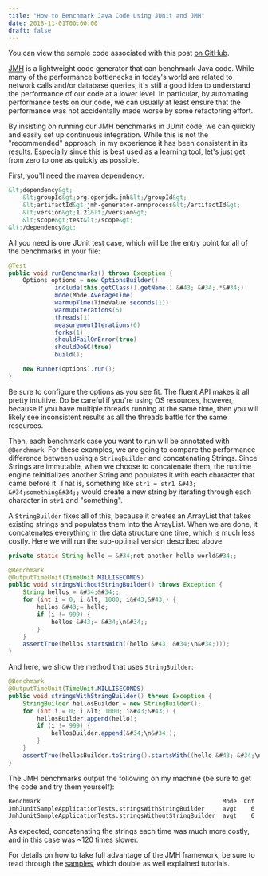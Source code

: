 ```yaml
---
title: "How to Benchmark Java Code Using JUnit and JMH"
date: 2018-11-01T00:00:00
draft: false
---
```


You can view the sample code associated with this post [on GitHub](https://github.com/nfisher23/jmh-junit-intro).

[JMH](https://openjdk.java.net/projects/code-tools/jmh/) is a lightweight code generator that can benchmark Java code. While many of the performance bottlenecks in today&#39;s world are related to network calls and/or database queries, it&#39;s still a good idea to understand the performance of our code at a lower level. In particular, by automating performance tests on our code, we can usually at least ensure that the performance was not accidentally made worse by some refactoring effort.

By insisting on running our JMH benchmarks in JUnit code, we can quickly and easily set up continuous integration. While this is not the &#34;recommended&#34; approach, in my experience it has been consistent in its results. Especially since this is best used as a learning tool, let&#39;s just get from zero to one as quickly as possible.

First, you&#39;ll need the maven dependency:

``` xml
&lt;dependency&gt;
    &lt;groupId&gt;org.openjdk.jmh&lt;/groupId&gt;
    &lt;artifactId&gt;jmh-generator-annprocess&lt;/artifactId&gt;
    &lt;version&gt;1.21&lt;/version&gt;
    &lt;scope&gt;test&lt;/scope&gt;
&lt;/dependency&gt;

```

All you need is one JUnit test case, which will be the entry point for all of the benchmarks in your file:

``` java
@Test
public void runBenchmarks() throws Exception {
    Options options = new OptionsBuilder()
            .include(this.getClass().getName() &#43; &#34;.*&#34;)
            .mode(Mode.AverageTime)
            .warmupTime(TimeValue.seconds(1))
            .warmupIterations(6)
            .threads(1)
            .measurementIterations(6)
            .forks(1)
            .shouldFailOnError(true)
            .shouldDoGC(true)
            .build();

    new Runner(options).run();
}

```

Be sure to configure the options as you see fit. The fluent API makes it all pretty intuitive. Do be careful if you&#39;re using OS resources, however, because if you have multiple threads running at the same time, then you will likely see inconsistent results as all the threads battle for the same resources.

Then, each benchmark case you want to run will be annotated with `@Benchmark`. For these examples, we are going to compare the performance difference between using a `StringBuilder` and concatenating Strings. Since Strings are immutable, when we choose to concatenate them, the runtime engine reinitializes another String and populates it with each character that came before it. That is, something like `str1 = str1 &#43; &#34;something&#34;;` would create a new string by iterating through each character in `str1` and &#34;something&#34;.

A `StringBuilder` fixes all of this, because it creates an ArrayList that takes existing strings and populates them into the ArrayList. When we are done, it concatenates everything in the data structure one time, which is much less costly. Here we will run the sub-optimal version described above:

``` java
private static String hello = &#34;not another hello world&#34;;

@Benchmark
@OutputTimeUnit(TimeUnit.MILLISECONDS)
public void stringsWithoutStringBuilder() throws Exception {
    String hellos = &#34;&#34;;
    for (int i = 0; i &lt; 1000; i&#43;&#43;) {
        hellos &#43;= hello;
        if (i != 999) {
            hellos &#43;= &#34;\n&#34;;
        }
    }
    assertTrue(hellos.startsWith((hello &#43; &#34;\n&#34;)));
}

```

And here, we show the method that uses `StringBuilder`:

``` java
@Benchmark
@OutputTimeUnit(TimeUnit.MILLISECONDS)
public void stringsWithStringBuilder() throws Exception {
    StringBuilder hellosBuilder = new StringBuilder();
    for (int i = 0; i &lt; 1000; i&#43;&#43;) {
        hellosBuilder.append(hello);
        if (i != 999) {
            hellosBuilder.append(&#34;\n&#34;);
        }
    }
    assertTrue(hellosBuilder.toString().startsWith((hello &#43; &#34;\n&#34;)));
}

```

The JMH benchmarks output the following on my machine (be sure to get the code and try them yourself):

``` bash
Benchmark                                                   Mode  Cnt  Score   Error  Units
JmhJunitSampleApplicationTests.stringsWithStringBuilder     avgt    6  0.031 ± 0.005  ms/op
JmhJunitSampleApplicationTests.stringsWithoutStringBuilder  avgt    6  3.738 ± 0.614  ms/op
```

As expected, concatenating the strings each time was much more costly, and in this case was ~120 times slower.

For details on how to take full advantage of the JMH framework, be sure to read through the [samples](https://hg.openjdk.java.net/code-tools/jmh/file/tip/jmh-samples/src/main/java/org/openjdk/jmh/samples/), which double as well explained tutorials.


